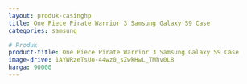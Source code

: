 ```yaml
---
layout: produk-casinghp
title: One Piece Pirate Warrior 3 Samsung Galaxy S9 Case
categories: samsung

# Produk
product-title: One Piece Pirate Warrior 3 Samsung Galaxy S9 Case
image-drive: 1AYWRzeTsUo-44wz0_sZwkHwL_TMhv0L8
harga: 90000
---
```

